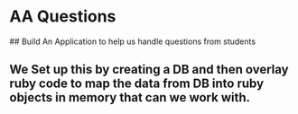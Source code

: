 # AA Questions

## Build An Application to help us handle questions from students

## We Set up this by creating a DB and then overlay ruby code to map the data from DB into ruby objects in memory that can we work with.
